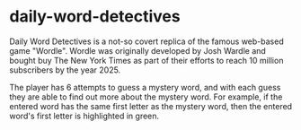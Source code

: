 # daily-word-detectives
Daily Word Detectives is a not-so covert replica of the famous web-based game "Wordle". Wordle was originally developed by Josh Wardle and bought buy The New York Times as part of their efforts to reach 10 million subscribers by the year 2025.

The player has 6 attempts to guess a mystery word, and with each guess they are able to find out more about the mystery word. For example, if the entered word has the same first letter as the mystery word, then the entered word's first letter is highlighted in green.
